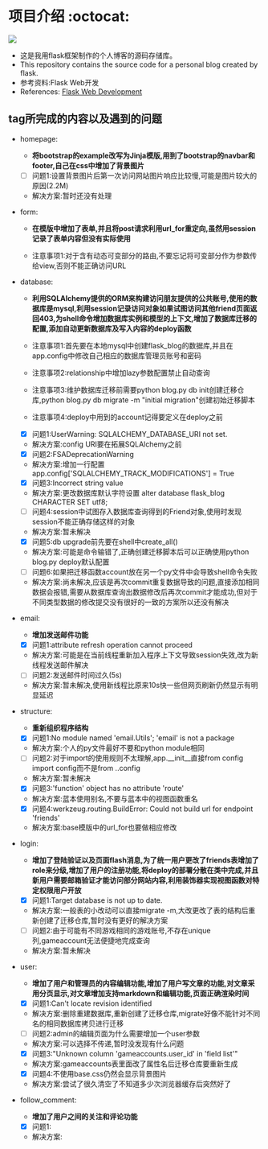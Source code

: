 # 项目介绍 :octocat:
[![](https://img.shields.io/badge/python-3.6-green.svg)](https://www.python.org/downloads/release/python-360/)
- 这是我用flask框架制作的个人博客的源码存储库。
- This repository contains the source code for a personal blog created by flask.
- 参考资料:Flask Web开发
- References: [Flask Web Development](https://github.com/miguelgrinberg/flasky)

## tag所完成的内容以及遇到的问题
- homepage:
  - **将bootstrap的example改写为Jinja模版,用到了bootstrap的navbar和footer,自己在css中增加了背景图片**
  - [ ] 问题1:设置背景图片后第一次访问网站图片响应比较慢,可能是图片较大的原因(2.2M)
  - 解决方案:暂时还没有处理

- form:
  - **在模版中增加了表单,并且将post请求利用url_for重定向,虽然用session记录了表单内容但没有实际使用**

  - 注意事项1:对于含有动态可变部分的路由,不要忘记将可变部分作为参数传给view,否则不能正确访问URL

- database:
  - **利用SQLAlchemy提供的ORM来构建访问朋友提供的公共账号,使用的数据库是mysql,利用session记录访问对象如果试图访问其他friend页面返回403,为shell命令增加数据库实例和模型的上下文,增加了数据库迁移的配置,添加自动更新数据库及写入内容的deploy函数**

  - 注意事项1:首先要在本地mysql中创建flask_blog的数据库,并且在app.config中修改自己相应的数据库管理员账号和密码
  - 注意事项2:relationship中增加lazy参数配置禁止自动查询
  - 注意事项3:维护数据库迁移前需要python blog.py db init创建迁移仓库,python blog.py db migrate -m "initial migration"创建初始迁移脚本
  - 注意事项4:deploy中用到的account记得要定义在deploy之前

  - [x] 问题1:UserWarning: SQLALCHEMY_DATABASE_URI not set.
  - 解决方案:config URI要在拓展SQLAlchemy之前
  - [x] 问题2:FSADeprecationWarning
  - 解决方案:增加一行配置app.config['SQLALCHEMY_TRACK_MODIFICATIONS'] = True
  - [x] 问题3:Incorrect string value
  - 解决方案:更改数据库默认字符设置 alter database flask_blog CHARACTER SET utf8;
  - [ ] 问题4:session中试图存入数据库查询得到的Friend对象,使用时发现session不能正确存储这样的对象
  - 解决方案:暂未解决
  - [x] 问题5:db upgrade前先要在shell中create_all()
  - 解决方案:可能是命令输错了,正确创建迁移脚本后可以正确使用python blog.py deploy默认配置
  - [ ] 问题6:如果把迁移函数account放在另一个py文件中会导致shell命令失败
  - 解决方案:尚未解决,应该是再次commit重复数据导致的问题,直接添加相同数据会报错,需要从数据库查询出数据修改后再次commit才能成功,但对于不同类型数据的修改提交没有很好的一致的方案所以还没有解决

- email:
  - **增加发送邮件功能**

  - [x] 问题1:attribute refresh operation cannot proceed
  - 解决方案:可能是在当前线程重新加入程序上下文导致session失效,改为新线程发送邮件解决
  - [ ] 问题2:发送邮件时间过久(5s)
  - 解决方案:暂未解决,使用新线程比原来10s快一些但网页刷新仍然显示有明显延迟

- structure:
  - **重新组织程序结构**

  - [x] 问题1:No module named 'email.Utils'; 'email' is not a package
  - 解决方案:个人的py文件最好不要和python module相同
  - [ ] 问题2:对于import的使用规则不太理解,app.__init__直接from config import config而不是from ..config
  - 解决方案:暂未解决
  - [x] 问题3:'function' object has no attribute 'route'
  - 解决方案:蓝本使用别名,不要与蓝本中的视图函数重名
  - [x] 问题4:werkzeug.routing.BuildError: Could not build url for endpoint 'friends'
  - 解决方案:base模版中的url_for也要做相应修改

- login:
  - **增加了登陆验证以及页面flash消息,为了统一用户更改了friends表增加了role来分级,增加了用户的注册功能,将deploy的部署分散在类中完成,并且新用户需要邮箱验证才能访问部分网站内容,利用装饰器实现视图函数对特定权限用户开放**

  - [x] 问题1:Target database is not up to date.
  - 解决方案:一般表的小改动可以直接migrate -m,大改更改了表的结构后重新创建了迁移仓库,暂时没有更好的解决方案
  - [ ] 问题2:由于可能有不同游戏相同的游戏账号,不存在unique列,gameaccount无法便捷地完成查询
  - 解决方案:暂未解决

- user:
  - **增加了用户和管理员的内容编辑功能,增加了用户写文章的功能,对文章采用分页显示,对文章增加支持markdown和编辑功能,页面正确渲染时间**
  - [x] 问题1:Can't locate revision identified
  - 解决方案:删除重建数据库,重新创建了迁移仓库,migrate好像不能针对不同名的相同数据库拷贝进行迁移
  - [ ] 问题2:admin的编辑页面为什么需要增加一个user参数
  - 解决方案:可以选择不传递,暂时没发现有什么问题
  - [x] 问题3:"Unknown column 'gameaccounts.user_id' in 'field list'"
  - 解决方案:gameaccounts表里面改了属性名后迁移仓库要重新生成
  - [x] 问题4:不使用base.css仍然会显示背景图片
  - 解决方案:尝试了很久清空了不知道多少次浏览器缓存后突然好了

- follow_comment:
  - **增加了用户之间的关注和评论功能**
  - [x] 问题1:
  - 解决方案:
